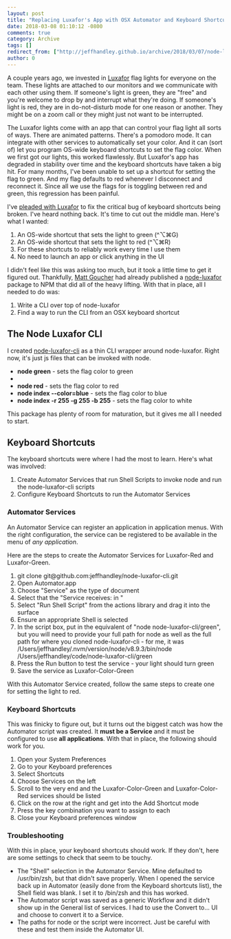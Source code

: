 ```yaml
---
layout: post
title: "Replacing Luxafor's App with OSX Automator and Keyboard Shortcuts"
date: 2018-03-08 01:10:12 -0800
comments: true
category: Archive
tags: []
redirect_from: ["http://jeffhandley.github.io/archive/2018/03/07/node-luxafor-cli-with-keyboard-shortcuts.aspx"]
author: 0
---
```

<!-- more -->
<p>
A couple years ago, we invested in <a href="http://www.luxafor.us" target="luxafor">Luxafor</a> flag lights for everyone on the team. These lights are attached to our monitors and we communicate with each other using them. If someone's light is green, they are "free" and you're welcome to drop by and interrupt what they're doing.  If someone's light is red, they are in do-not-disturb mode for one reason or another.  They might be on a zoom call or they might just not want to be interrupted.
</p>
<p>
The Luxafor lights come with an app that can control your flag light all sorts of ways. There are animated patterns. There's a pomodoro mode. It can integrate with other services to automatically set your color. And it can (sort of) let you program OS-wide keyboard shortcuts to set the flag color. When we first got our lights, this worked flawlessly. But Luxafor's app has degraded in stability over time and the keyboard shortcuts have taken a big hit. For many months, I've been unable to set up a shortcut for setting the flag to green. And my flag defaults to red whenever I disconnect and reconnect it. Since all we use the flags for is toggling between red and green, this regression has been painful.
</p>
<p>
I've <a href="https://twitter.com/search?q=from%3Ajeffhandley%20to%3Aluxafor" target="luxafor">pleaded with Luxafor</a> to fix the critical bug of keyboard shortcuts being broken. I've heard nothing back. It's time to cut out the middle man. Here's what I wanted:
</p>
<ol>
<li>An OS-wide shortcut that sets the light to green (^⌥⌘G)</li>
<li>An OS-wide shortcut that sets the light to red (^⌥⌘R)</li>
<li>For these shortcuts to reliably work every time I use them</li>
<li>No need to launch an app or click anything in the UI</li>
</ol>
<p>
I didn't feel like this was asking too much, but it took a little time to get it figured out. Thankfully, <a href="https://github.com/mattgoucher" target="matt">Matt Goucher</a> had already published a <a href="https://www.npmjs.com/package/node-luxafor" target="matt">node-luxafor</a> package to NPM that did all of the heavy lifting. With that in place, all I needed to do was:
</p>
<ol>
<li>Write a CLI over top of node-luxafor</li>
<li>Find a way to run the CLI from an OSX keyboard shortcut</li>
</ol>
<h2>The Node Luxafor CLI</h2>
<p>
I created <a href="https://github.com/jeffhandley/node-luxafor-cli" target="node-luxafor-cli">node-luxafor-cli</a> as a thin CLI wrapper around node-luxafor. Right now, it's just js files that can be invoked with node.
</p>
<ul>
<li><b>node green</b> - sets the flag color to green</li><li>
</li><li><b>node red</b> - sets the flag color to red</li>
<li><b>node index --color=blue</b> - sets the flag color to blue</li>
<li><b>node index -r 255 -g 255 -b 255</b> - sets the flag color to white</li>
</ul>
<p>
This package has plenty of room for maturation, but it gives me all I needed to start.
</p>
<h2>Keyboard Shortcuts</h2>
<p>
The keyboard shortcuts were where I had the most to learn. Here's what was involved:
</p>
<ol>
<li>Create Automator Services that run Shell Scripts to invoke node and run the node-luxafor-cli scripts</li>
<li>Configure Keyboard Shortcuts to run the Automator Services</li>
</ol>
<h3>Automator Services</h3>
<p>
An Automator Service can register an application in application menus. With the right configuration, the service can be registered to be available in the menu of <i>any application</i>.
</p>
<p>
Here are the steps to create the Automator Services for Luxafor-Red and Luxafor-Green.
</p>
<ol>
<li>git clone git@github.com:jeffhandley/node-luxafor-cli.git</li>
<li>Open Automator.app</li>
<li>Choose "Service" as the type of document</li>
<li>Select that the "Service receives: <no input=""> in <any application="">"</any></no></li>
<li>Select "Run Shell Script" from the actions library and drag it into the surface</li>
<li>Ensure an appropriate Shell is selected</li>
<li>In the script box, put in the equivalent of "node node-luxafor-cli/green", but you will need to provide your full path for node as well as the full path for where you cloned node-luxafor-cli - for me, it was /Users/jeffhandley/.nvm/version/node/v8.9.3/bin/node /Users/jeffhandley/code/node-luxafor-cli/green</li>
<li>Press the Run button to test the service - your light should turn green</li>
<li>Save the service as Luxafor-Color-Green</li>
</ol>
<p>
With this Automator Service created, follow the same steps to create one for setting the light to red.
</p>
<h3>Keyboard Shortcuts</h3>
<p>
This was finicky to figure out, but it turns out the biggest catch was how the Automator script was created. It <b>must be a Service</b> and it must be configured to use <b>all applications</b>. With that in place, the following should work for you.
</p>
<ol>
<li>Open your System Preferences</li>
<li>Go to your Keyboard preferences</li>
<li>Select Shortcuts</li>
<li>Choose Services on the left</li>
<li>Scroll to the very end and the Luxafor-Color-Green and Luxafor-Color-Red services should be listed</li>
<li>Click on the row at the right and get into the Add Shortcut mode</li>
<li>Press the key combination you want to assign to each</li>
<li>Close your Keyboard preferences window</li>
</ol>
<h3>Troubleshooting</h3>
<p>
With this in place, your keyboard shortcuts should work. If they don't, here are some settings to check that seem to be touchy.
</p>
<ul>
<li>The "Shell" selection in the Automator Service. Mine defaulted to /usr/bin/zsh, but that didn't save properly. When I opened the service back up in Automator (easily done from the Keyboard shortcuts list), the Shell field was blank. I set it to /bin/zsh and this has worked.</li>
<li>The Automator script was saved as a generic Workflow and it didn't show up in the General list of services. I had to use the Convert to... UI and choose to convert it to a Service.</li>
<li>The paths for node or the script were incorrect. Just be careful with these and test them inside the Automator UI.</li>
</ul>


